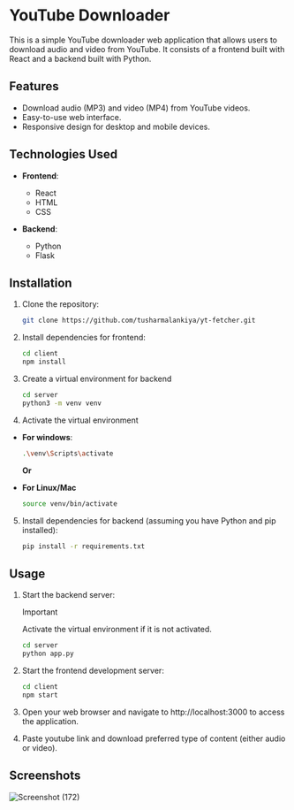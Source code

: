 # YouTube Downloader

This is a simple YouTube downloader web application that allows users to download audio and video from YouTube. It consists of a frontend built with React and a backend built with Python.

## Features

- Download audio (MP3) and video (MP4) from YouTube videos.
- Easy-to-use web interface.
- Responsive design for desktop and mobile devices.

## Technologies Used

- **Frontend**:
  - React
  - HTML
  - CSS

- **Backend**:
  - Python
  - Flask

## Installation

1. Clone the repository:

   ```bash
   git clone https://github.com/tusharmalankiya/yt-fetcher.git
   ```

2. Install dependencies for frontend:

   ```bash
   cd client
   npm install
   ```
3. Create a virtual environment for backend

   ```bash
   cd server
   python3 -m venv venv
   ```

4. Activate the virtual environment

- **For windows**:
   ```bash
   .\venv\Scripts\activate
   ```

  **Or**

- **For Linux/Mac**
   ```bash
   source venv/bin/activate
   ```



5. Install dependencies for backend (assuming you have Python and pip installed):

   ```bash
   pip install -r requirements.txt
   ```

## Usage

1. Start the backend server:
   > [!IMPORTANT]
   >  Activate the virtual environment if it is not activated.

   ```bash
   cd server
   python app.py
   ```

2. Start the frontend development server:
    ```bash
    cd client
    npm start
    ```

3. Open your web browser and navigate to http://localhost:3000 to access the application.

4. Paste youtube link and download preferred type of content (either audio or video). 

## Screenshots

![Screenshot (172)](https://github.com/tusharmalankiya/yt-fetcher/assets/85736626/486b56d7-88d7-48b8-99bf-32f7d2dde53f)

<!-- ## Notice -->

   


